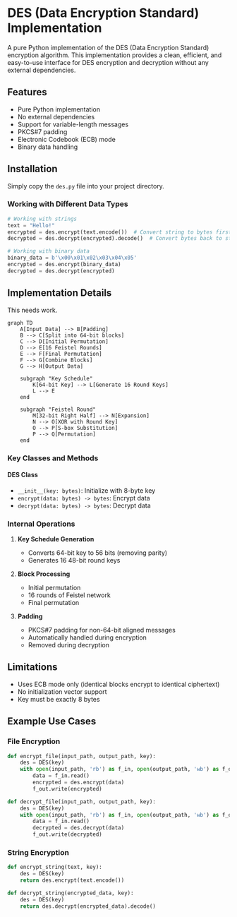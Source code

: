 # DES (Data Encryption Standard) Implementation

A pure Python implementation of the DES (Data Encryption Standard) encryption algorithm. This implementation provides a clean, efficient, and easy-to-use interface for DES encryption and decryption without any external dependencies.

## Features

- Pure Python implementation
- No external dependencies
- Support for variable-length messages
- PKCS#7 padding
- Electronic Codebook (ECB) mode
- Binary data handling

## Installation

Simply copy the `des.py` file into your project directory.



### Working with Different Data Types

```python
# Working with strings
text = "Hello!"
encrypted = des.encrypt(text.encode())  # Convert string to bytes first
decrypted = des.decrypt(encrypted).decode()  # Convert bytes back to string

# Working with binary data
binary_data = b'\x00\x01\x02\x03\x04\x05'
encrypted = des.encrypt(binary_data)
decrypted = des.decrypt(encrypted)
```

## Implementation Details
This needs work.
```mermaid
graph TD
    A[Input Data] --> B[Padding]
    B --> C[Split into 64-bit blocks]
    C --> D[Initial Permutation]
    D --> E[16 Feistel Rounds]
    E --> F[Final Permutation]
    F --> G[Combine Blocks]
    G --> H[Output Data]

    subgraph "Key Schedule"
        K[64-bit Key] --> L[Generate 16 Round Keys]
        L --> E
    end

    subgraph "Feistel Round"
        M[32-bit Right Half] --> N[Expansion]
        N --> O[XOR with Round Key]
        O --> P[S-box Substitution]
        P --> Q[Permutation]
    end
```

### Key Classes and Methods

#### DES Class

- `__init__(key: bytes)`: Initialize with 8-byte key
- `encrypt(data: bytes) -> bytes`: Encrypt data
- `decrypt(data: bytes) -> bytes`: Decrypt data

### Internal Operations

1. **Key Schedule Generation**
   - Converts 64-bit key to 56 bits (removing parity)
   - Generates 16 48-bit round keys

2. **Block Processing**
   - Initial permutation
   - 16 rounds of Feistel network
   - Final permutation

3. **Padding**
   - PKCS#7 padding for non-64-bit aligned messages
   - Automatically handled during encryption
   - Removed during decryption

## Limitations

- Uses ECB mode only (identical blocks encrypt to identical ciphertext)
- No initialization vector support
- Key must be exactly 8 bytes


## Example Use Cases

### File Encryption

```python
def encrypt_file(input_path, output_path, key):
    des = DES(key)
    with open(input_path, 'rb') as f_in, open(output_path, 'wb') as f_out:
        data = f_in.read()
        encrypted = des.encrypt(data)
        f_out.write(encrypted)

def decrypt_file(input_path, output_path, key):
    des = DES(key)
    with open(input_path, 'rb') as f_in, open(output_path, 'wb') as f_out:
        data = f_in.read()
        decrypted = des.decrypt(data)
        f_out.write(decrypted)
```

### String Encryption

```python
def encrypt_string(text, key):
    des = DES(key)
    return des.encrypt(text.encode())

def decrypt_string(encrypted_data, key):
    des = DES(key)
    return des.decrypt(encrypted_data).decode()
```

